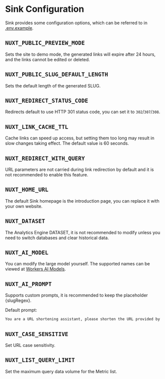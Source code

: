 # Sink Configuration

Sink provides some configuration options, which can be referred to in [.env.example](../.env.example).

## `NUXT_PUBLIC_PREVIEW_MODE`

Sets the site to demo mode, the generated links will expire after 24 hours, and the links cannot be edited or deleted.

## `NUXT_PUBLIC_SLUG_DEFAULT_LENGTH`

Sets the default length of the generated SLUG.

## `NUXT_REDIRECT_STATUS_CODE`

Redirects default to use HTTP 301 status code, you can set it to `302`/`307`/`308`.

## `NUXT_LINK_CACHE_TTL`

Cache links can speed up access, but setting them too long may result in slow changes taking effect. The default value is 60 seconds.

## `NUXT_REDIRECT_WITH_QUERY`

URL parameters are not carried during link redirection by default and it is not recommended to enable this feature.

## `NUXT_HOME_URL`

The default Sink homepage is the introduction page, you can replace it with your own website.

## `NUXT_DATASET`

The Analytics Engine DATASET, it is not recommended to modify unless you need to switch databases and clear historical data.

## `NUXT_AI_MODEL`

You can modify the large model yourself. The supported names can be viewed at [Workers AI Models](https://developers.cloudflare.com/workers-ai/models/#text-generation).

## `NUXT_AI_PROMPT`

Supports custom prompts, it is recommended to keep the placeholder {slugRegex}.

Default prompt:

```txt
You are a URL shortening assistant, please shorten the URL provided by the user into a SLUG. The SLUG information must come from the URL itself, do not make any assumptions. A SLUG is human-readable and should not exceed three words and can be validated using regular expressions {slugRegex} . Only the best one is returned, the format must be JSON reference {"slug": "example-slug"}
```

## `NUXT_CASE_SENSITIVE`

Set URL case sensitivity.

## `NUXT_LIST_QUERY_LIMIT`

Set the maximum query data volume for the Metric list.
